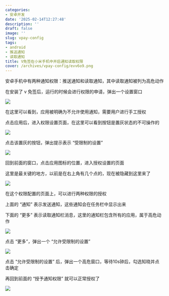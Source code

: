 ```yaml
---
categories:
- 安卓开发
date: '2025-02-14T12:27:48'
description: ''
draft: false
image: ''
slug: vpay-config
tags:
- android
- 推送通知
- 读取通知
title: V免签在小米手机中开启通知读取权限
cover: /archives/vpay-config/evv6o9.png
---
```


安卓手机中有两种通知权限：推送通知和读取通知，其中读取通知被列为高危动作

在安装了 v 免签后，运行的时候会进行权限的申请，弹出一个设置窗口

![](/archives/vpay-config/evv6o9.png)

在这里可以看到，应用被明确为不允许使用通知，需要用户进行手工授权

点击应用后，进入权限设置页面，在这里可以看到按钮是置灰状态的不可操作的

![](/archives/vpay-config/ex5yly.png)

点击该置灰的按钮，弹出提示表示 “受限制的设置”

![](/archives/vpay-config/expo1v.png)

回到前面的窗口，点击应用图标的位置，进入授权设置的页面

这里是最关键的地方，以前是在右上角有几个点的，现在被隐藏到这里来了

![](/archives/vpay-config/eyag8w.png)

在这个权限配置的页面上，可以进行两种权限的授权

上面的 “通知” 表示发送通知，这些通知会在任务栏中显示出来

下面的 “更多” 表示读取通知栏消息，这里的通知栏包含所有的应用，属于高危动作 

![](/archives/vpay-config/ezg4ys.png)

点击 “更多”，弹出一个 “允许受限制的设置”

![](/archives/vpay-config/f1dppy.png)

点击 “允许受限制的设置” 后，弹出一个高危窗口，等待10s钟后，勾选知晓并点击确定

再回到前面的 “授予通知权限” 就可以正常授权了

![](/archives/vpay-config/f7bcs6.png)
